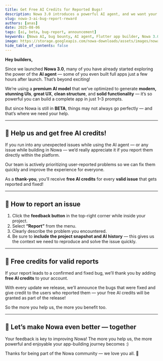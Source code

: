 ```yaml
---
title: Get Free AI Credits for Reported Bugs!
description: Nowa 3.0 introduces a powerful AI agent, and we want your help to improve it during BETA. Report valid bugs and get rewarded with free AI credits!
slug: nowa-3-ai-bug-report-reward
authors: [anas]
date: 2025-08-06
tags: [ai, beta, bug-report, announcement]
keywords: [Nowa AI, bug bounty, AI agent, Flutter app builder, Nowa 3.0, beta testing, feedback, rewards]
image: https://storage.googleapis.com/nowa-downloads/assets/images/nowa-3.0-ai-feedback-banner.png
hide_table_of_contents: false
---
```



**Hey builders,**

Since we launched **Nowa 3.0**, many of you have already started exploring the power of the **AI agent** — some of you even built full apps just a few hours after launch. That’s beyond exciting!

We’re using a **premium AI model** that we’ve optimized to generate **modern, stunning UIs**, **great UX**, **clean structure**, and **solid functionality** — it’s so powerful you can build a complete app in just 1–3 prompts.

But since Nowa is still in **BETA**, things may not always go perfectly — and that’s where we need your help.

<!-- truncate -->

---

## 🐛 Help us and get free AI credits!

If you run into any unexpected issues while using the AI agent — or any issue while building in Nowa — we’d really appreciate it if you report them directly within the platform.

Our team is actively prioritizing user-reported problems so we can fix them quickly and improve the experience for everyone.

As a **thank-you**, you’ll receive **free AI credits** for every **valid issue** that gets reported and fixed!

---

## 📣 How to report an issue

1. Click the **feedback button** in the top-right corner while inside your project.
2. Select **“Report”** from the menu.
3. Clearly describe the problem you encountered.
4. Be sure to **include the project snapshot and AI history** — this gives us the context we need to reproduce and solve the issue quickly.

---

## 🎁 Free credits for valid reports

If your report leads to a confirmed and fixed bug, we’ll thank you by adding **free AI credits** to your account.

With every update we release, we’ll announce the bugs that were fixed and give credit to the users who reported them — your free AI credits will be granted as part of the release!

So the more you help us, the more you benefit too.

---

## 🤝 Let’s make Nowa even better — together

Your feedback is key to improving Nowa! The more you help us, the more powerful and enjoyable your app-building journey becomes :)

Thanks for being part of the Nowa community — we love you all. 💙
